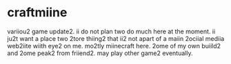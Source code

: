 # craftmiine
variiou2 game update2. ii do not plan two do much here at the moment. ii ju2t want a place two 2tore thiing2 that ii2 not apart of a maiin 2ociial mediia web2iite wiith eye2 on me.
mo2tly miinecraft here. 2ome of my own buiild2 and 2ome peak2 from friiend2. 
may play other game2 eventually.
